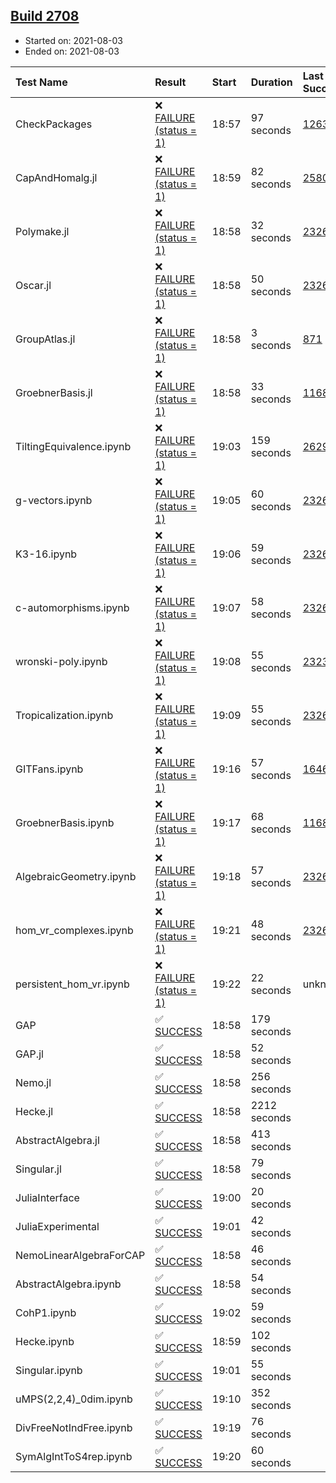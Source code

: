 ## [Build 2708](https://oscarci.mathematik.uni-kl.de/job/oscar-stable/2708/)

* Started on: 2021-08-03
* Ended on: 2021-08-03

| Test Name    | Result | Start | Duration | Last Success | First Failure |
|:-------------|:-------|:------|:---------|:-------------|:--------------|
| CheckPackages | ❌ [FAILURE (status = 1)](https://oscarci.mathematik.uni-kl.de/job/oscar-stable/2708/artifact/logs/build-2708/CheckPackages.log) | 18:57 | 97 seconds | [1263](https://oscarci.mathematik.uni-kl.de/job/oscar-stable/1263/) | [1264](https://oscarci.mathematik.uni-kl.de/job/oscar-stable/1264/) |
| CapAndHomalg.jl | ❌ [FAILURE (status = 1)](https://oscarci.mathematik.uni-kl.de/job/oscar-stable/2708/artifact/logs/build-2708/CapAndHomalg.jl.log) | 18:59 | 82 seconds | [2580](https://oscarci.mathematik.uni-kl.de/job/oscar-stable/2580/) | [2581](https://oscarci.mathematik.uni-kl.de/job/oscar-stable/2581/) |
| Polymake.jl | ❌ [FAILURE (status = 1)](https://oscarci.mathematik.uni-kl.de/job/oscar-stable/2708/artifact/logs/build-2708/Polymake.jl.log) | 18:58 | 32 seconds | [2326](https://oscarci.mathematik.uni-kl.de/job/oscar-stable/2326/) | [2327](https://oscarci.mathematik.uni-kl.de/job/oscar-stable/2327/) |
| Oscar.jl | ❌ [FAILURE (status = 1)](https://oscarci.mathematik.uni-kl.de/job/oscar-stable/2708/artifact/logs/build-2708/Oscar.jl.log) | 18:58 | 50 seconds | [2326](https://oscarci.mathematik.uni-kl.de/job/oscar-stable/2326/) | [2327](https://oscarci.mathematik.uni-kl.de/job/oscar-stable/2327/) |
| GroupAtlas.jl | ❌ [FAILURE (status = 1)](https://oscarci.mathematik.uni-kl.de/job/oscar-stable/2708/artifact/logs/build-2708/GroupAtlas.jl.log) | 18:58 | 3 seconds | [871](https://oscarci.mathematik.uni-kl.de/job/oscar-stable/871/) | [872](https://oscarci.mathematik.uni-kl.de/job/oscar-stable/872/) |
| GroebnerBasis.jl | ❌ [FAILURE (status = 1)](https://oscarci.mathematik.uni-kl.de/job/oscar-stable/2708/artifact/logs/build-2708/GroebnerBasis.jl.log) | 18:58 | 33 seconds | [1168](https://oscarci.mathematik.uni-kl.de/job/oscar-stable/1168/) | [1169](https://oscarci.mathematik.uni-kl.de/job/oscar-stable/1169/) |
| TiltingEquivalence.ipynb | ❌ [FAILURE (status = 1)](https://oscarci.mathematik.uni-kl.de/job/oscar-stable/2708/artifact/logs/build-2708/TiltingEquivalence.ipynb.log) | 19:03 | 159 seconds | [2629](https://oscarci.mathematik.uni-kl.de/job/oscar-stable/2629/) | [2630](https://oscarci.mathematik.uni-kl.de/job/oscar-stable/2630/) |
| g-vectors.ipynb | ❌ [FAILURE (status = 1)](https://oscarci.mathematik.uni-kl.de/job/oscar-stable/2708/artifact/logs/build-2708/g-vectors.ipynb.log) | 19:05 | 60 seconds | [2326](https://oscarci.mathematik.uni-kl.de/job/oscar-stable/2326/) | [2327](https://oscarci.mathematik.uni-kl.de/job/oscar-stable/2327/) |
| K3-16.ipynb | ❌ [FAILURE (status = 1)](https://oscarci.mathematik.uni-kl.de/job/oscar-stable/2708/artifact/logs/build-2708/K3-16.ipynb.log) | 19:06 | 59 seconds | [2326](https://oscarci.mathematik.uni-kl.de/job/oscar-stable/2326/) | [2327](https://oscarci.mathematik.uni-kl.de/job/oscar-stable/2327/) |
| c-automorphisms.ipynb | ❌ [FAILURE (status = 1)](https://oscarci.mathematik.uni-kl.de/job/oscar-stable/2708/artifact/logs/build-2708/c-automorphisms.ipynb.log) | 19:07 | 58 seconds | [2326](https://oscarci.mathematik.uni-kl.de/job/oscar-stable/2326/) | [2327](https://oscarci.mathematik.uni-kl.de/job/oscar-stable/2327/) |
| wronski-poly.ipynb | ❌ [FAILURE (status = 1)](https://oscarci.mathematik.uni-kl.de/job/oscar-stable/2708/artifact/logs/build-2708/wronski-poly.ipynb.log) | 19:08 | 55 seconds | [2323](https://oscarci.mathematik.uni-kl.de/job/oscar-stable/2323/) | [2324](https://oscarci.mathematik.uni-kl.de/job/oscar-stable/2324/) |
| Tropicalization.ipynb | ❌ [FAILURE (status = 1)](https://oscarci.mathematik.uni-kl.de/job/oscar-stable/2708/artifact/logs/build-2708/Tropicalization.ipynb.log) | 19:09 | 55 seconds | [2326](https://oscarci.mathematik.uni-kl.de/job/oscar-stable/2326/) | [2327](https://oscarci.mathematik.uni-kl.de/job/oscar-stable/2327/) |
| GITFans.ipynb | ❌ [FAILURE (status = 1)](https://oscarci.mathematik.uni-kl.de/job/oscar-stable/2708/artifact/logs/build-2708/GITFans.ipynb.log) | 19:16 | 57 seconds | [1646](https://oscarci.mathematik.uni-kl.de/job/oscar-stable/1646/) | [1647](https://oscarci.mathematik.uni-kl.de/job/oscar-stable/1647/) |
| GroebnerBasis.ipynb | ❌ [FAILURE (status = 1)](https://oscarci.mathematik.uni-kl.de/job/oscar-stable/2708/artifact/logs/build-2708/GroebnerBasis.ipynb.log) | 19:17 | 68 seconds | [1168](https://oscarci.mathematik.uni-kl.de/job/oscar-stable/1168/) | [1169](https://oscarci.mathematik.uni-kl.de/job/oscar-stable/1169/) |
| AlgebraicGeometry.ipynb | ❌ [FAILURE (status = 1)](https://oscarci.mathematik.uni-kl.de/job/oscar-stable/2708/artifact/logs/build-2708/AlgebraicGeometry.ipynb.log) | 19:18 | 57 seconds | [2326](https://oscarci.mathematik.uni-kl.de/job/oscar-stable/2326/) | [2327](https://oscarci.mathematik.uni-kl.de/job/oscar-stable/2327/) |
| hom_vr_complexes.ipynb | ❌ [FAILURE (status = 1)](https://oscarci.mathematik.uni-kl.de/job/oscar-stable/2708/artifact/logs/build-2708/hom_vr_complexes.ipynb.log) | 19:21 | 48 seconds | [2326](https://oscarci.mathematik.uni-kl.de/job/oscar-stable/2326/) | [2327](https://oscarci.mathematik.uni-kl.de/job/oscar-stable/2327/) |
| persistent_hom_vr.ipynb | ❌ [FAILURE (status = 1)](https://oscarci.mathematik.uni-kl.de/job/oscar-stable/2708/artifact/logs/build-2708/persistent_hom_vr.ipynb.log) | 19:22 | 22 seconds | unknown | unknown |
| GAP | ✅ [SUCCESS](https://oscarci.mathematik.uni-kl.de/job/oscar-stable/2708/artifact/logs/build-2708/GAP.log) | 18:58 | 179 seconds |  |  |
| GAP.jl | ✅ [SUCCESS](https://oscarci.mathematik.uni-kl.de/job/oscar-stable/2708/artifact/logs/build-2708/GAP.jl.log) | 18:58 | 52 seconds |  |  |
| Nemo.jl | ✅ [SUCCESS](https://oscarci.mathematik.uni-kl.de/job/oscar-stable/2708/artifact/logs/build-2708/Nemo.jl.log) | 18:58 | 256 seconds |  |  |
| Hecke.jl | ✅ [SUCCESS](https://oscarci.mathematik.uni-kl.de/job/oscar-stable/2708/artifact/logs/build-2708/Hecke.jl.log) | 18:58 | 2212 seconds |  |  |
| AbstractAlgebra.jl | ✅ [SUCCESS](https://oscarci.mathematik.uni-kl.de/job/oscar-stable/2708/artifact/logs/build-2708/AbstractAlgebra.jl.log) | 18:58 | 413 seconds |  |  |
| Singular.jl | ✅ [SUCCESS](https://oscarci.mathematik.uni-kl.de/job/oscar-stable/2708/artifact/logs/build-2708/Singular.jl.log) | 18:58 | 79 seconds |  |  |
| JuliaInterface | ✅ [SUCCESS](https://oscarci.mathematik.uni-kl.de/job/oscar-stable/2708/artifact/logs/build-2708/JuliaInterface.log) | 19:00 | 20 seconds |  |  |
| JuliaExperimental | ✅ [SUCCESS](https://oscarci.mathematik.uni-kl.de/job/oscar-stable/2708/artifact/logs/build-2708/JuliaExperimental.log) | 19:01 | 42 seconds |  |  |
| NemoLinearAlgebraForCAP | ✅ [SUCCESS](https://oscarci.mathematik.uni-kl.de/job/oscar-stable/2708/artifact/logs/build-2708/NemoLinearAlgebraForCAP.log) | 18:58 | 46 seconds |  |  |
| AbstractAlgebra.ipynb | ✅ [SUCCESS](https://oscarci.mathematik.uni-kl.de/job/oscar-stable/2708/artifact/logs/build-2708/AbstractAlgebra.ipynb.log) | 18:58 | 54 seconds |  |  |
| CohP1.ipynb | ✅ [SUCCESS](https://oscarci.mathematik.uni-kl.de/job/oscar-stable/2708/artifact/logs/build-2708/CohP1.ipynb.log) | 19:02 | 59 seconds |  |  |
| Hecke.ipynb | ✅ [SUCCESS](https://oscarci.mathematik.uni-kl.de/job/oscar-stable/2708/artifact/logs/build-2708/Hecke.ipynb.log) | 18:59 | 102 seconds |  |  |
| Singular.ipynb | ✅ [SUCCESS](https://oscarci.mathematik.uni-kl.de/job/oscar-stable/2708/artifact/logs/build-2708/Singular.ipynb.log) | 19:01 | 55 seconds |  |  |
| uMPS(2,2,4)_0dim.ipynb | ✅ [SUCCESS](https://oscarci.mathematik.uni-kl.de/job/oscar-stable/2708/artifact/logs/build-2708/uMPS-2-2-4-_0dim.ipynb.log) | 19:10 | 352 seconds |  |  |
| DivFreeNotIndFree.ipynb | ✅ [SUCCESS](https://oscarci.mathematik.uni-kl.de/job/oscar-stable/2708/artifact/logs/build-2708/DivFreeNotIndFree.ipynb.log) | 19:19 | 76 seconds |  |  |
| SymAlgIntToS4rep.ipynb | ✅ [SUCCESS](https://oscarci.mathematik.uni-kl.de/job/oscar-stable/2708/artifact/logs/build-2708/SymAlgIntToS4rep.ipynb.log) | 19:20 | 60 seconds |  |  |
